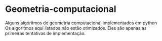 # Geometria-computacional
Alguns algoritmos de geometria computacional implementados em python
Os algoritmos aqui listados não estão otimizados. Eles são apenas as primeiras tentativas de implementação.
